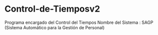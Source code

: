# Control-de-Tiemposv2
Programa encargado del Control del Tiempos  Nombre del Sistema : SAGP (Sistema Automático para la Gestión de Personal)
